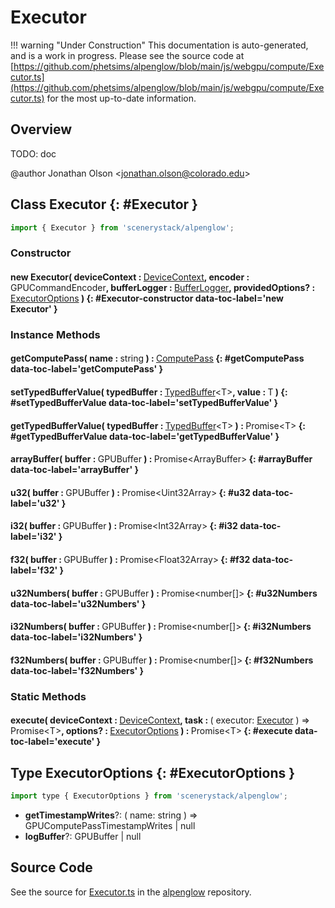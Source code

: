 # Executor

!!! warning "Under Construction"
    This documentation is auto-generated, and is a work in progress. Please see the source code at
    [https://github.com/phetsims/alpenglow/blob/main/js/webgpu/compute/Executor.ts](https://github.com/phetsims/alpenglow/blob/main/js/webgpu/compute/Executor.ts) for the most up-to-date information.

## Overview

TODO: doc

@author Jonathan Olson &lt;jonathan.olson@colorado.edu&gt;

## Class Executor {: #Executor }


```js
import { Executor } from 'scenerystack/alpenglow';
```
### Constructor

#### new Executor( deviceContext : <span style="font-weight: 400;">[DeviceContext](../alpenglow/DeviceContext.md)</span>, encoder : <span style="font-weight: 400;">GPUCommandEncoder</span>, bufferLogger : <span style="font-weight: 400;">[BufferLogger](../alpenglow/BufferLogger.md)</span>, providedOptions? : <span style="font-weight: 400;">[ExecutorOptions](../alpenglow/Executor.md#ExecutorOptions)</span> ) {: #Executor-constructor data-toc-label='new Executor' }

### Instance Methods

#### getComputePass( name : <span style="font-weight: 400;"><span style="color: hsla(calc(var(--md-hue) + 180deg),80%,40%,1);">string</span></span> ) : <span style="font-weight: 400;">[ComputePass](../alpenglow/ComputePass.md)</span> {: #getComputePass data-toc-label='getComputePass' }

#### setTypedBufferValue( typedBuffer : <span style="font-weight: 400;">[TypedBuffer](../alpenglow/TypedBuffer.md)&lt;T&gt;</span>, value : <span style="font-weight: 400;">T</span> ) {: #setTypedBufferValue data-toc-label='setTypedBufferValue' }

#### getTypedBufferValue( typedBuffer : <span style="font-weight: 400;">[TypedBuffer](../alpenglow/TypedBuffer.md)&lt;T&gt;</span> ) : <span style="font-weight: 400;">Promise&lt;T&gt;</span> {: #getTypedBufferValue data-toc-label='getTypedBufferValue' }

#### arrayBuffer( buffer : <span style="font-weight: 400;">GPUBuffer</span> ) : <span style="font-weight: 400;">Promise&lt;ArrayBuffer&gt;</span> {: #arrayBuffer data-toc-label='arrayBuffer' }

#### u32( buffer : <span style="font-weight: 400;">GPUBuffer</span> ) : <span style="font-weight: 400;">Promise&lt;Uint32Array&gt;</span> {: #u32 data-toc-label='u32' }

#### i32( buffer : <span style="font-weight: 400;">GPUBuffer</span> ) : <span style="font-weight: 400;">Promise&lt;Int32Array&gt;</span> {: #i32 data-toc-label='i32' }

#### f32( buffer : <span style="font-weight: 400;">GPUBuffer</span> ) : <span style="font-weight: 400;">Promise&lt;Float32Array&gt;</span> {: #f32 data-toc-label='f32' }

#### u32Numbers( buffer : <span style="font-weight: 400;">GPUBuffer</span> ) : <span style="font-weight: 400;">Promise&lt;<span style="color: hsla(calc(var(--md-hue) + 180deg),80%,40%,1);">number</span>[]&gt;</span> {: #u32Numbers data-toc-label='u32Numbers' }

#### i32Numbers( buffer : <span style="font-weight: 400;">GPUBuffer</span> ) : <span style="font-weight: 400;">Promise&lt;<span style="color: hsla(calc(var(--md-hue) + 180deg),80%,40%,1);">number</span>[]&gt;</span> {: #i32Numbers data-toc-label='i32Numbers' }

#### f32Numbers( buffer : <span style="font-weight: 400;">GPUBuffer</span> ) : <span style="font-weight: 400;">Promise&lt;<span style="color: hsla(calc(var(--md-hue) + 180deg),80%,40%,1);">number</span>[]&gt;</span> {: #f32Numbers data-toc-label='f32Numbers' }

### Static Methods

#### execute( deviceContext : <span style="font-weight: 400;">[DeviceContext](../alpenglow/DeviceContext.md)</span>, task : <span style="font-weight: 400;">( executor: [Executor](../alpenglow/Executor.md) ) =&gt; Promise&lt;T&gt;</span>, options? : <span style="font-weight: 400;">[ExecutorOptions](../alpenglow/Executor.md#ExecutorOptions)</span> ) : <span style="font-weight: 400;">Promise&lt;T&gt;</span> {: #execute data-toc-label='execute' }



## Type ExecutorOptions {: #ExecutorOptions }


```js
import type { ExecutorOptions } from 'scenerystack/alpenglow';
```


- **getTimestampWrites**?: ( name: <span style="color: hsla(calc(var(--md-hue) + 180deg),80%,40%,1);">string</span> ) =&gt; GPUComputePassTimestampWrites | <span style="color: hsla(calc(var(--md-hue) + 180deg),80%,40%,1);">null</span>
- **logBuffer**?: GPUBuffer | <span style="color: hsla(calc(var(--md-hue) + 180deg),80%,40%,1);">null</span>




## Source Code

See the source for [Executor.ts](https://github.com/phetsims/alpenglow/blob/main/js/webgpu/compute/Executor.ts) in the [alpenglow](https://github.com/phetsims/alpenglow) repository.
